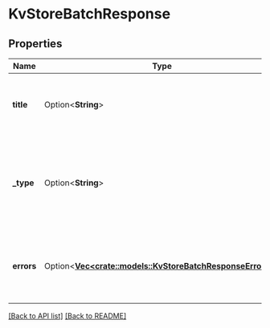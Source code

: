 # KvStoreBatchResponse

## Properties

Name | Type | Description | Notes
------------ | ------------- | ------------- | -------------
**title** | Option<**String**> | A descriptor for the response of the entire batch | 
**_type** | Option<**String**> | If an error is present in any of the requests, this field will describe that error | 
**errors** | Option<[**Vec&lt;crate::models::KvStoreBatchResponseErrors&gt;**](KvStoreBatchResponseErrors.md)> | Errors which occurred while handling the items in the request | 

[[Back to API list]](../README.md#documentation-for-api-endpoints) [[Back to README]](../README.md)


